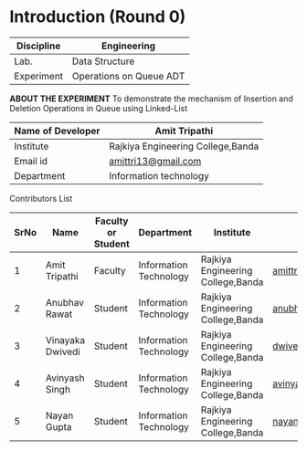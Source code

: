 # Introduction (Round 0)

| Discipline  | Engineering |
| ------------- | ------------- |
| Lab.  | Data Structure  |
| Experiment  | Operations on Queue ADT  |

**ABOUT THE EXPERIMENT**
To demonstrate the mechanism of Insertion and Deletion Operations in Queue using Linked-List 

| Name of Developer | Amit Tripathi |
|-----------|----------|
| Institute | Rajkiya Engineering College,Banda |
| Email id | amittri13@gmail.com |
| Department | Information technology|

Contributors List



| SrNo | Name | Faculty or Student | Department | Institute |Email id|
|----- |-------------|--------------------|-----------|------------|---------|
|1 | Amit Tripathi | Faculty | Information Technology | Rajkiya Engineering College,Banda | amittri13@gmail.com|
|2 | Anubhav Rawat | Student| Information Technology| Rajkiya Engineering College,Banda| anubhavrawat62@gmail.com|
|3 | Vinayaka Dwivedi | Student | Information Technology|Rajkiya Engineering College,Banda| dwivedivinayaka99@gmail.com|
|4 | Avinyash Singh | Student | Information Technology | Rajkiya Engineering College,Banda| avinyash17@gmail.com|
|5 | Nayan Gupta | Student | Information Technology | Rajkiya Engineering College,Banda| nayan448@gmail.com|


